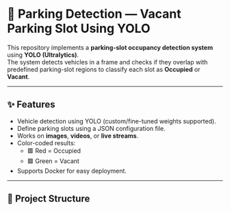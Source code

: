 # 🚗 Parking Detection — Vacant Parking Slot Using YOLO

This repository implements a **parking-slot occupancy detection system** using **YOLO (Ultralytics)**.  
The system detects vehicles in a frame and checks if they overlap with predefined parking-slot regions to classify each slot as **Occupied** or **Vacant**.

---

## ✨ Features
- Vehicle detection using YOLO (custom/fine-tuned weights supported).
- Define parking slots using a JSON configuration file.
- Works on **images**, **videos**, or **live streams**.
- Color-coded results:
  - 🟥 Red = Occupied
  - 🟩 Green = Vacant
- Supports Docker for easy deployment.

---

## 📂 Project Structure

